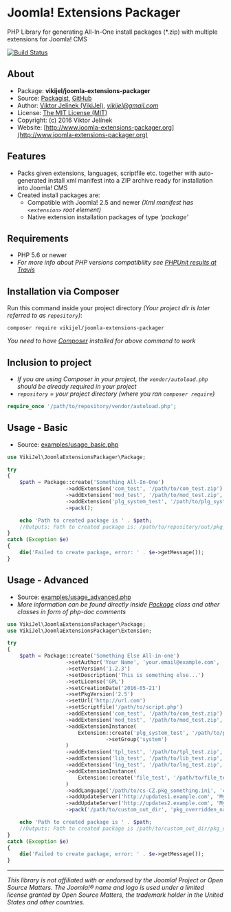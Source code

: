#   Joomla! Extensions Packager
PHP Library for generating All-In-One install packages (*.zip) with multiple extensions for Joomla! CMS

[![Build Status](https://travis-ci.org/vikijel/joomla-extensions-packager.svg?branch=master)](https://travis-ci.org/vikijel/joomla-extensions-packager)

##  About
-   Package: **vikijel/joomla-extensions-packager**
-   Source: [Packagist](https://packagist.org/packages/vikijel/joomla-extensions-packager), [GitHub](https://github.com/vikijel/joomla-extensions-packager)
-   Author: [Viktor Jelínek (VikiJel)](http://www.vikijel.cz), *<vikijel@gmail.com>*
-   License: [The MIT License (MIT)](LICENSE.txt)
-   Copyright: (c) 2016 Viktor Jelínek
-	Website: [http://www.joomla-extensions-packager.org](http://www.joomla-extensions-packager.org)

##  Features
-   Packs given extensions, languages, scriptfile etc. together with auto-generated install xml manifest into a ZIP archive ready for installation into Joomla! CMS
-   Created install packages are: 
    -   Compatible with Joomla! 2.5 and newer *(Xml manifest has `<extension>` root element)*
    -   Native extension installation packages of type *'package'*

##  Requirements
-   PHP 5.6 or newer
-   *For more info about PHP versions compatibility see [PHPUnit results at Travis](https://travis-ci.org/vikijel/joomla-extensions-packager)*

##  Installation via Composer
Run this command inside your project directory *(Your project dir is later referred to as `repository`)*: 
```
composer require vikijel/joomla-extensions-packager
```

*You need to have [Composer](https://getcomposer.org/) installed for above command to work*

##  Inclusion to project
-   *If you are using Composer in your project, the `vendor/autoload.php` should be already required in your project*
-   *`repository` = your project directory (where you ran `composer require`)*

```php
require_once '/path/to/repository/vendor/autoload.php'; 
```

##  Usage  - Basic
-   Source: [examples/usage_basic.php](examples/usage_basic.php)

```php
use VikiJel\JoomlaExtensionsPackager\Package;

try
{
	$path = Package::create('Something All-In-One')
	               ->addExtension('com_test', '/path/to/com_test.zip')
	               ->addExtension('mod_test', '/path/to/mod_test.zip', 'module', 'site')
	               ->addExtension('plg_system_test', '/path/to/plg_system_test.zip', 'plugin', null, 'system')
	               ->pack();

	echo 'Path to created package is ' . $path; 
	//Outputs: Path to created package is: /path/to/repository/out/pkg_something_all_in_one-1.0.0.zip
}
catch (Exception $e)
{
	die('Failed to create package, error: ' . $e->getMessage());
}
```

##  Usage - Advanced
-   Source: [examples/usage_advanced.php](examples/usage_advanced.php)
-   *More information can be found directly inside [Package](src/Package.php) class and other classes in form of php-doc comments*

```php
use VikiJel\JoomlaExtensionsPackager\Package;
use VikiJel\JoomlaExtensionsPackager\Extension;

try
{
	$path = Package::create('Something Else All-in-one')
	               ->setAuthor('Your Name', 'your.email@example.com', 'http://your.domain.example.com')
	               ->setVersion('1.2.3')
	               ->setDescription('This is something else...')
	               ->setLicense('GPL')
	               ->setCreationDate('2016-05-21')
	               ->setPkgVersion('2.5')
	               ->setUrl('http://url.com')
	               ->setScriptfile('/path/to/script.php')
	               ->addExtension('com_test', '/path/to/com_test.zip')
	               ->addExtension('mod_test', '/path/to/mod_test.zip', 'module', 'site')
	               ->addExtensionInstance(
		               Extension::create('plg_system_test', '/path/to/plg_system_test.zip', 'plugin')
		                        ->setGroup('system')
	               )
	               ->addExtension('tpl_test', '/path/to/tpl_test.zip', 'template', 'admin')
	               ->addExtension('lib_test', '/path/to/lib_test.zip', 'library')
	               ->addExtension('lng_test', '/path/to/lng_test.zip', 'language', 'site')
	               ->addExtensionInstance(
		               Extension::create('file_test', '/path/to/file_test.zip', 'file')
	               )
	               ->addLanguage('/path/to/cs-CZ.pkg_something.ini', 'cs-CZ')
	               ->addUpdateServer('http://updates1.example.com', 'My update server 1')
	               ->addUpdateServer('http://updates2.example.com', 'My update server 2', 'collection', 2)
	               ->pack('/path/to/custom_out_dir', 'pkg_overridden_name.zip');

	echo 'Path to created package is ' . $path;
	//Outputs: Path to created package is /path/to/custom_out_dir/pkg_overridden_name.zip
}
catch (Exception $e)
{
	die('Failed to create package, error: ' . $e->getMessage());
}
```

--- 

*This library is not affiliated with or endorsed by the Joomla! Project or Open Source Matters. The Joomla!® name and logo is used under a limited license granted by Open Source Matters, the trademark holder in the United States and other countries.*
